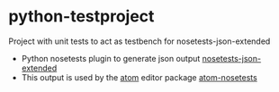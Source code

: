 # python-testproject
Project with unit tests to act as testbench for nosetests-json-extended


* Python nosetests plugin to generate json output [nosetests-json-extended](https://github.com/thschenk/nosetests-json-extended)
* This output is used by the [atom](https://atom.io/) editor package [atom-nosetests](https://github.com/thschenk/atom-nosetests)
